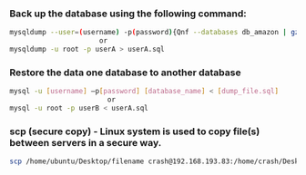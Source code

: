 ### Back up the database using the following command:
```bash
mysqldump --user=(username) -p(password){Qnf --databases db_amazon | gzip > /opt/db_amazon.gz
                      or  
mysqldump -u root -p userA > userA.sql                        
```
### Restore the data one database to another database
```bash
mysql -u [username] –p[password] [database_name] < [dump_file.sql]
                        or
mysql -u root -p userB < userA.sql
```
### scp (secure copy)  - Linux system is used to copy file(s) between servers in a secure way.
```bash
scp /home/ubuntu/Desktop/filename crash@192.168.193.83:/home/crash/Desktop/ashli-project
```
